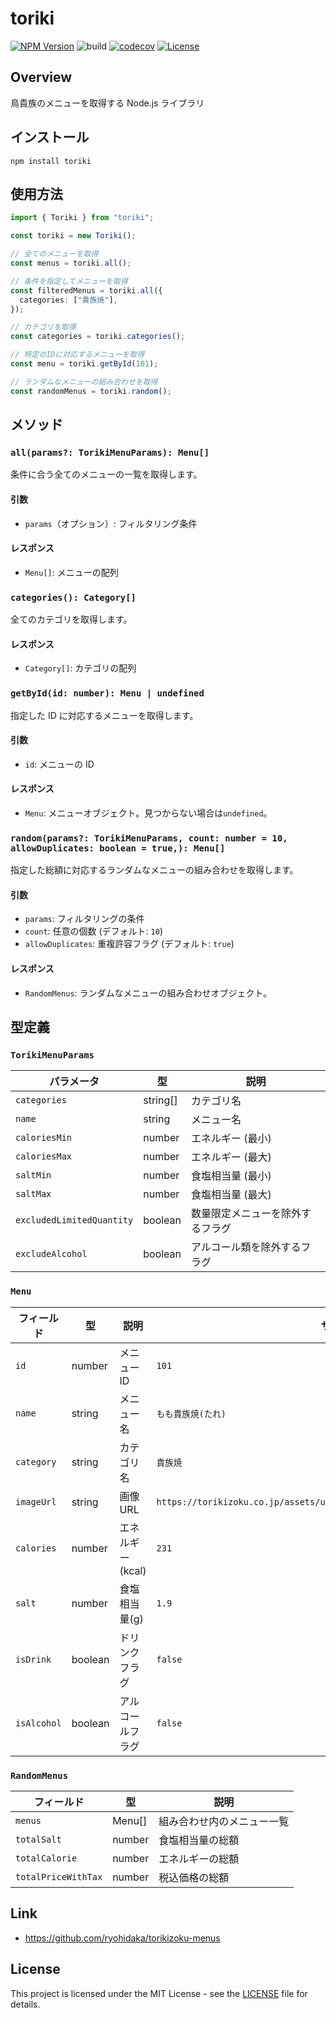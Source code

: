 # toriki

[![NPM Version](https://img.shields.io/npm/v/toriki?logo=npm)](https://www.npmjs.com/package/toriki)
![build](https://github.com/ryohidaka/toriki-js/workflows/Build/badge.svg)
[![codecov](https://codecov.io/gh/ryohidaka/toriki-js/graph/badge.svg?token=RHP9TB2F51)](https://codecov.io/gh/ryohidaka/toriki-js)
[![License](https://img.shields.io/badge/license-MIT-blue.svg)](https://opensource.org/licenses/MIT)

## Overview

鳥貴族のメニューを取得する Node.js ライブラリ

## インストール

```shell
npm install toriki
```

## 使用方法

```ts
import { Toriki } from "toriki";

const toriki = new Toriki();

// 全てのメニューを取得
const menus = toriki.all();

// 条件を指定してメニューを取得
const filteredMenus = toriki.all({
  categories: ["貴族焼"],
});

// カテゴリを取得
const categories = toriki.categories();

// 特定のIDに対応するメニューを取得
const menu = toriki.getById(101);

// ランダムなメニューの組み合わせを取得
const randomMenus = toriki.random();
```

## メソッド

### `all(params?: TorikiMenuParams): Menu[]`

条件に合う全てのメニューの一覧を取得します。

#### 引数

- `params`（オプション）: フィルタリング条件

#### レスポンス

- `Menu[]`: メニューの配列

### `categories(): Category[]`

全てのカテゴリを取得します。

#### レスポンス

- `Category[]`: カテゴリの配列

### `getById(id: number): Menu | undefined`

指定した ID に対応するメニューを取得します。

#### 引数

- `id`: メニューの ID

#### レスポンス

- `Menu`: メニューオブジェクト。見つからない場合は`undefined`。

### `random(params?: TorikiMenuParams, count: number = 10, allowDuplicates: boolean = true,): Menu[]`

指定した総額に対応するランダムなメニューの組み合わせを取得します。

#### 引数

- `params`: フィルタリングの条件
- `count`: 任意の個数 (デフォルト: `10`)
- `allowDuplicates`: 重複許容フラグ (デフォルト: `true`)

#### レスポンス

- `RandomMenus`: ランダムなメニューの組み合わせオブジェクト。

## 型定義

### `TorikiMenuParams`

| パラメータ                | 型       | 説明                             |
| ------------------------- | -------- | -------------------------------- |
| `categories`              | string[] | カテゴリ名                       |
| `name`                    | string   | メニュー名                       |
| `caloriesMin`             | number   | エネルギー (最小)                |
| `caloriesMax`             | number   | エネルギー (最大)                |
| `saltMin`                 | number   | 食塩相当量 (最小)                |
| `saltMax`                 | number   | 食塩相当量 (最大)                |
| `excludedLimitedQuantity` | boolean  | 数量限定メニューを除外するフラグ |
| `excludeAlcohol`          | boolean  | アルコール類を除外するフラグ     |

### `Menu`

| フィールド  | 型      | 説明             | サンプル                                                                   |
| ----------- | ------- | ---------------- | -------------------------------------------------------------------------- |
| `id`        | number  | メニュー ID      | `101`                                                                      |
| `name`      | string  | メニュー名       | `もも貴族焼(たれ)`                                                         |
| `category`  | string  | カテゴリ名       | `貴族焼`                                                                   |
| `imageUrl`  | string  | 画像 URL         | `https://torikizoku.co.jp/assets/uploads/2024/03/momo_kizokuyaki_tare.jpg` |
| `calories`  | number  | エネルギー(kcal) | `231`                                                                      |
| `salt`      | number  | 食塩相当量(g)    | `1.9`                                                                      |
| `isDrink`   | boolean | ドリンクフラグ   | `false`                                                                    |
| `isAlcohol` | boolean | アルコールフラグ | `false`                                                                    |

### `RandomMenus`

| フィールド          | 型     | 説明                       |
| ------------------- | ------ | -------------------------- |
| `menus`             | Menu[] | 組み合わせ内のメニュー一覧 |
| `totalSalt`         | number | 食塩相当量の総額           |
| `totalCalorie`      | number | エネルギーの総額           |
| `totalPriceWithTax` | number | 税込価格の総額             |

## Link

- https://github.com/ryohidaka/torikizoku-menus

## License

This project is licensed under the MIT License - see the [LICENSE](LICENSE) file for details.
